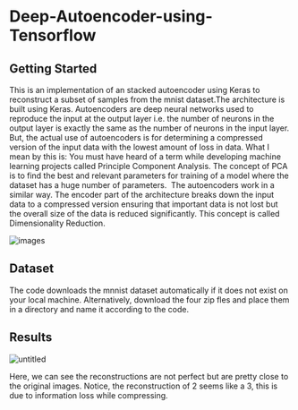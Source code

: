 # Deep-Autoencoder-using-Tensorflow

## Getting Started
This is an implementation of an stacked autoencoder using Keras to reconstruct a subset of samples from the mnist dataset.The architecture is built using Keras.
Autoencoders are deep neural networks used to reproduce the input at the output layer i.e. the number of neurons in the output layer is exactly the same as the number of neurons in the input layer. 
But, the actual use of autoencoders is for determining a compressed version of the input data with the lowest amount of loss in data. What I mean by this is: You must have heard of a term while developing machine learning projects called Principle Component Analysis. The concept of PCA is to find the best and relevant parameters for training of a model where the dataset has a huge number of parameters. 
The autoencoders work in a similar way. The encoder part of the architecture breaks down the input data to a compressed version ensuring that important data is not lost but the overall size of the data is reduced significantly. This concept is called Dimensionality Reduction.

![images](https://user-images.githubusercontent.com/28685502/43400785-396a18f8-942c-11e8-9251-807f13d5dd1c.png)


## Dataset 
The code downloads the mnnist dataset automatically if it does not exist on your local machine. Alternatively, download the four zip fles and place them in a directory and name it according to the code.

## Results
![untitled](https://user-images.githubusercontent.com/28685502/43400628-d4d02928-942b-11e8-9895-1adcfe62d4d6.png)

Here, we can see the reconstructions are not perfect but are pretty close to the original images. Notice, the reconstruction of 2 seems like a 3, this is due to information loss while compressing.
